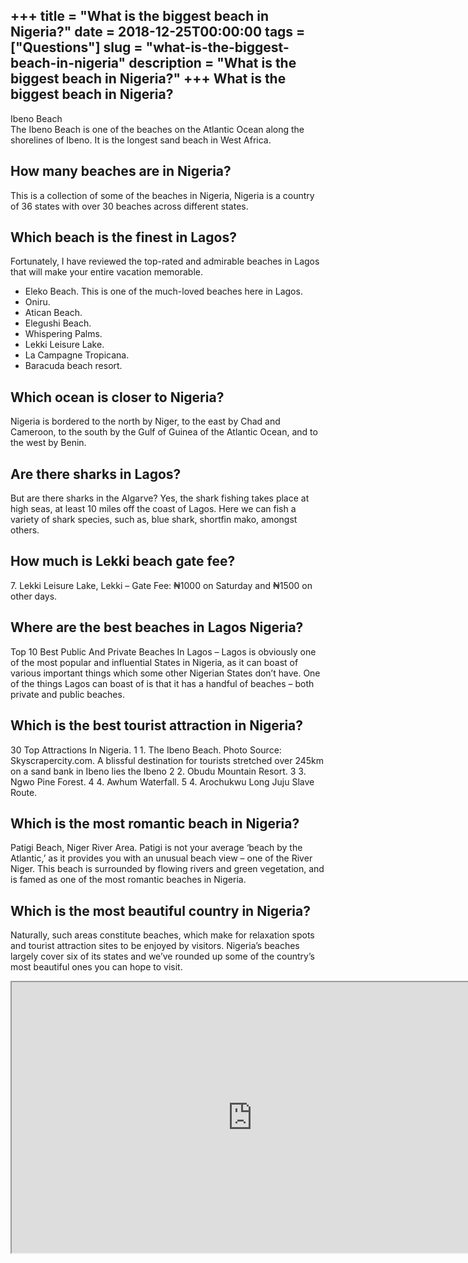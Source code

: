 +++
title = "What is the biggest beach in Nigeria?"
date = 2018-12-25T00:00:00
tags = ["Questions"]
slug = "what-is-the-biggest-beach-in-nigeria"
description = "What is the biggest beach in Nigeria?"
+++
What is the biggest beach in Nigeria?
-------------------------------------

Ibeno Beach  
The Ibeno Beach is one of the beaches on the Atlantic Ocean along the shorelines of Ibeno. It is the longest sand beach in West Africa.

How many beaches are in Nigeria?
--------------------------------

This is a collection of some of the beaches in Nigeria, Nigeria is a country of 36 states with over 30 beaches across different states.

Which beach is the finest in Lagos?
-----------------------------------

Fortunately, I have reviewed the top-rated and admirable beaches in Lagos that will make your entire vacation memorable.

- Eleko Beach. This is one of the much-loved beaches here in Lagos.
- Oniru.
- Atican Beach.
- Elegushi Beach.
- Whispering Palms.
- Lekki Leisure Lake.
- La Campagne Tropicana.
- Baracuda beach resort.

Which ocean is closer to Nigeria?
---------------------------------

Nigeria is bordered to the north by Niger, to the east by Chad and Cameroon, to the south by the Gulf of Guinea of the Atlantic Ocean, and to the west by Benin.

Are there sharks in Lagos?
--------------------------

But are there sharks in the Algarve? Yes, the shark fishing takes place at high seas, at least 10 miles off the coast of Lagos. Here we can fish a variety of shark species, such as, blue shark, shortfin mako, amongst others.

How much is Lekki beach gate fee?
---------------------------------

7\. Lekki Leisure Lake, Lekki – Gate Fee: ₦1000 on Saturday and ₦1500 on other days.

Where are the best beaches in Lagos Nigeria?
--------------------------------------------

Top 10 Best Public And Private Beaches In Lagos – Lagos is obviously one of the most popular and influential States in Nigeria, as it can boast of various important things which some other Nigerian States don’t have. One of the things Lagos can boast of is that it has a handful of beaches – both private and public beaches.

Which is the best tourist attraction in Nigeria?
------------------------------------------------

30 Top Attractions In Nigeria. 1 1. The Ibeno Beach. Photo Source: Skyscrapercity.com. A blissful destination for tourists stretched over 245km on a sand bank in Ibeno lies the Ibeno 2 2. Obudu Mountain Resort. 3 3. Ngwo Pine Forest. 4 4. Awhum Waterfall. 5 4. Arochukwu Long Juju Slave Route.

Which is the most romantic beach in Nigeria?
--------------------------------------------

Patigi Beach, Niger River Area. Patigi is not your average ‘beach by the Atlantic,’ as it provides you with an unusual beach view – one of the River Niger. This beach is surrounded by flowing rivers and green vegetation, and is famed as one of the most romantic beaches in Nigeria.

Which is the most beautiful country in Nigeria?
-----------------------------------------------

Naturally, such areas constitute beaches, which make for relaxation spots and tourist attraction sites to be enjoyed by visitors. Nigeria’s beaches largely cover six of its states and we’ve rounded up some of the country’s most beautiful ones you can hope to visit.

<iframe allow="accelerometer; autoplay; clipboard-write; encrypted-media; gyroscope; picture-in-picture" allowfullscreen="" class="__youtube_prefs__  epyt-is-override  no-lazyload" data-no-lazy="1" data-origheight="433" data-origwidth="770" data-skipgform_ajax_framebjll="" height="433" id="_ytid_92060" loading="lazy" src="https://www.youtube.com/embed/i5jSVKkJ430?enablejsapi=1&autoplay=0&cc_load_policy=0&cc_lang_pref=&iv_load_policy=1&loop=0&modestbranding=0&rel=1&fs=1&playsinline=0&autohide=2&theme=dark&color=red&controls=1&" title="YouTube player" width="770"></iframe>